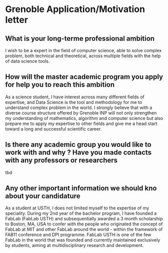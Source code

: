 # Grenoble Application/Motivation letter

## What is your long-terme professional ambition

I wish to be a expert in the field of computer science, able to solve complex problem, both technical and theoretical, across multiple fields with the help of data science tools.

## How will the master academic program you apply for help you to reach this ambition

As a science student, I have interest across many different fields of expertise, and Data Science is the tool and methodology for me to understand complex problem in the world. I strongly believe that with a diverse course structure offered by Grenoble INP will not only strengthen my understanding of mathematics, algorithm and computer science but also prepare me to apply my expertise to other fields and give me a head start toward a long and successful scientific career.

## Is there any academic group you would like to work with and why ? Have you made contacts with any professors or researchers

tbd

## Any other important information we should kno about your candidature

As a student at USTH, I does not limited myself to the expertise of my speciality. During my 2nd year of the bachelor program, I have founded a FabLab (FabLab USTH) and subsequentially awarded a 3 month scholarship to Boston, MA, USA to confer with the people who originated the concept of FabLab at MIT and other FabLab around the world - within the framework of FAB11 conference and DPI programme. FabLab USTH is one of the few FabLab in the world that was founded and currently maintained exclusively by students, aiming at multidisciplinary research and development.